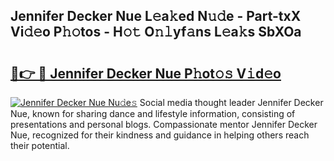 ## Jennifer Decker Nue L𝚎a𝚔ed N𝚞𝚍e - Part-txX Vi𝚍𝚎o P𝚑𝚘tos - H𝚘𝚝 O𝚗𝚕yf𝚊ns L𝚎a𝚔s SbXOa

# <h2><a href="http://kfcwke.oniu.top/?m=Jennifer+Decker+Nue">🔗👉 🔴 Jennifer Decker Nue P𝚑ot𝚘𝚜 V𝚒d𝚎o</a></h2>

[![Jennifer Decker Nue Nu𝚍e𝚜](https://i.imgur.com/0qMVB7G.gif)](http://kfcwke.oniu.top/?m=Jennifer+Decker+Nue)
Social media thought leader Jennifer Decker Nue, known for sharing dance and lifestyle information, consisting of presentations and personal blogs. Compassionate mentor Jennifer Decker Nue, recognized for their kindness and guidance in helping others reach their potential.  
